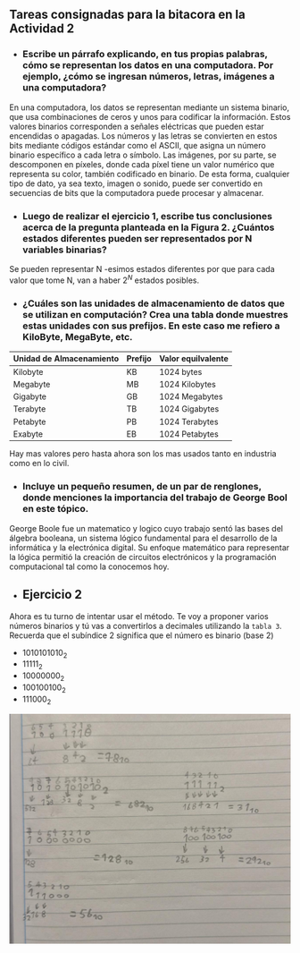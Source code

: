 ## Tareas consignadas para la bitacora en la Actividad 2 


- ### Escribe un párrafo explicando, en tus propias palabras, cómo se representan los datos en una computadora. Por ejemplo, ¿cómo se ingresan números, letras, imágenes a una computadora?

En una computadora, los datos se representan mediante un sistema binario, que usa combinaciones de ceros  y unos para codificar la información. Estos valores binarios corresponden a señales eléctricas que pueden estar encendidas o apagadas. Los números y las letras se convierten en estos bits mediante códigos estándar como el ASCII, que asigna un número binario específico a cada letra o símbolo. Las imágenes, por su parte, se descomponen en píxeles, donde cada píxel tiene un valor numérico que representa su color, también codificado en binario. De esta forma, cualquier tipo de dato, ya sea texto, imagen o sonido, puede ser convertido en secuencias de bits que la computadora puede procesar y almacenar.


- ### Luego de realizar el ejercicio 1, escribe tus conclusiones acerca de la pregunta planteada en la Figura 2. ¿Cuántos estados diferentes pueden ser representados por N variables binarias?

Se pueden representar N -esimos estados diferentes por que para cada valor que tome N, van a haber $2^N$ estados posibles.


- ### ¿Cuáles son las unidades de almacenamiento de datos que se utilizan en computación? Crea una tabla donde muestres estas unidades con sus prefijos. En este caso me refiero a KiloByte, MegaByte, etc. 

|Unidad de Almacenamiento|Prefijo|Valor equilvalente|
|----------|---------|-------|
|Kilobyte|KB|1024 bytes|
|Megabyte|MB|1024 Kilobytes|
|Gigabyte|GB|1024 Megabytes|
|Terabyte|TB|1024 Gigabytes|
|Petabyte|PB|1024 Terabytes|
|Exabyte|EB|1024 Petabytes|

Hay mas valores pero hasta ahora son los mas usados tanto en industria como en lo civil.


- ### Incluye un pequeño resumen, de un par de renglones, donde menciones la importancia del trabajo de George Bool en este tópico.

George Boole fue un matematico y logico cuyo trabajo sentó las bases del álgebra booleana, un sistema lógico fundamental para el desarrollo de la informática y la electrónica digital. Su enfoque matemático para representar la lógica permitió la creación de circuitos electrónicos y la programación computacional tal como la conocemos hoy.

- ## Ejercicio 2
Ahora es tu turno de intentar usar el método. Te voy a proponer varios números binarios y tú vas a convertirlos a decimales utilizando la `tabla 3`. Recuerda que el subíndice 2 significa que el número es binario (base 2)

- $1010101010_2$
- $11111_2$
- $10000000_2$
- $100100100_2$
- $111000_2$

![alt text](image.png)
